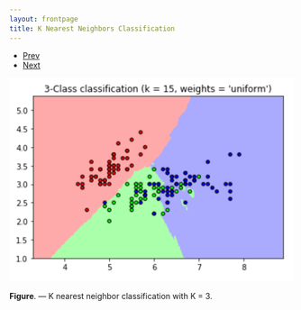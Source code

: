 ```yaml
---
layout: frontpage
title: K Nearest Neighbors Classification
---
```


<div class="navbar">
  <div class="navbar-inner">
      <ul class="nav">
          <li><a href="mousebc_fig3.html">Prev</a></li>
          <li><a href="iplotCorr.html">Next</a></li>
      </ul>
  </div>
</div> 

[![alt text](https://github.com/madly9/madly9.github.io/blob/master/assets/publpics/K_Nearest_Neighbors.PNG)](https://github.com/madly9/madly9.github.io/blob/master/Assignments/Assignment%2003.ipynb)

**Figure**. &mdash; K nearest neighbor classification with K = 3.
